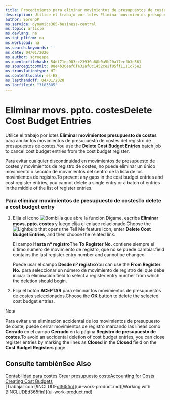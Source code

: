 ```yaml
---
title: Procedimiento para eliminar movimientos de presupuestos de costes | Documentos de Microsoft
description: Utilice el trabajo por lotes Eliminar movimientos presupuesto de costes para anular los movimientos de presupuesto de costes del registro de presupuestos de costes.
author: SorenGP
ms.service: dynamics365-business-central
ms.topic: article
ms.devlang: na
ms.tgt_pltfrm: na
ms.workload: na
ms.search.keywords: ''
ms.date: 04/01/2020
ms.author: sgroespe
ms.openlocfilehash: 54df71ec903cc23930a88b0a5b20a17ecfb3d561
ms.sourcegitcommit: 88e4b30eaf6fa32af0c1452ce2f85ff1111c75e2
ms.translationtype: HT
ms.contentlocale: es-ES
ms.lasthandoff: 04/01/2020
ms.locfileid: "3183385"
---
```

# <a name="delete-cost-budget-entries"></a><span data-ttu-id="405d1-103">Eliminar movs. ppto. costes</span><span class="sxs-lookup"><span data-stu-id="405d1-103">Delete Cost Budget Entries</span></span>
<span data-ttu-id="405d1-104">Utilice el trabajo por lotes **Eliminar movimientos presupuesto de costes** para anular los movimientos de presupuesto de costes del registro de presupuestos de costes.</span><span class="sxs-lookup"><span data-stu-id="405d1-104">You use the **Delete Cost Budget Entries** batch job to cancel cost budget entries from the cost budget register.</span></span>  

<span data-ttu-id="405d1-105">Para evitar cualquier discontinuidad en movimientos de presupuesto de costes y movimientos de registro de costes, no puede eliminar un único movimiento o sección de movimientos del centro de la lista de los movimientos de registro.</span><span class="sxs-lookup"><span data-stu-id="405d1-105">To prevent any gaps in the cost budget entries and cost register entries, you cannot delete a single entry or a batch of entries in the middle of the list of register entries.</span></span>  

### <a name="to-delete-a-cost-budget-entry"></a><span data-ttu-id="405d1-106">Para eliminar movimientos de presupuesto de costes</span><span class="sxs-lookup"><span data-stu-id="405d1-106">To delete a cost budget entry</span></span>  

1.  <span data-ttu-id="405d1-107">Elija el icono ![Bombilla que abre la función Dígame](media/ui-search/search_small.png "Dígame qué desea hacer"), escriba **Eliminar movs. ppto. costes** y luego elija el enlace relacionado.</span><span class="sxs-lookup"><span data-stu-id="405d1-107">Choose the ![Lightbulb that opens the Tell Me feature](media/ui-search/search_small.png "Tell me what you want to do") icon, enter **Delete Cost Budget Entries**, and then choose the related link.</span></span>  

    <span data-ttu-id="405d1-108">El campo **Hasta nº registro**</span><span class="sxs-lookup"><span data-stu-id="405d1-108">The **To Register No.**</span></span> <span data-ttu-id="405d1-109">contiene siempre el último número de movimiento de registro, que no se puede cambiar.</span><span class="sxs-lookup"><span data-stu-id="405d1-109">field contains the last register entry number and cannot be changed.</span></span>  

    <span data-ttu-id="405d1-110">Puede usar el campo **Desde nº registro**</span><span class="sxs-lookup"><span data-stu-id="405d1-110">You can use the **From Register No.**</span></span> <span data-ttu-id="405d1-111">para seleccionar un número de movimiento de registro del que debe iniciar la eliminación.</span><span class="sxs-lookup"><span data-stu-id="405d1-111">field to select a register entry number from which the deletion should begin.</span></span>  
2.  <span data-ttu-id="405d1-112">Elija el botón **ACEPTAR** para eliminar los movimientos de presupuestos de costes seleccionados.</span><span class="sxs-lookup"><span data-stu-id="405d1-112">Choose the **OK** button to delete the selected cost budget entries.</span></span>  

> [!NOTE]  
>  <span data-ttu-id="405d1-113">Para evitar una eliminación accidental de los movimientos de presupuesto de coste, puede cerrar movimientos de registro marcando las líneas como **Cerrado** en el campo **Cerrado** en la página **Registro de presupuesto de costes**.</span><span class="sxs-lookup"><span data-stu-id="405d1-113">To avoid an accidental deletion of cost budget entries, you can close register entries by marking the lines as **Closed** in the **Closed** field on the **Cost Budget Registers** page.</span></span>  

## <a name="see-also"></a><span data-ttu-id="405d1-114">Consulte también</span><span class="sxs-lookup"><span data-stu-id="405d1-114">See Also</span></span>  
<span data-ttu-id="405d1-115">[Contabilidad para costes](finance-manage-cost-accounting.md)
[Crear presupuesto coste](finance-create-cost-budgets.md)</span><span class="sxs-lookup"><span data-stu-id="405d1-115">[Accounting for Costs](finance-manage-cost-accounting.md)
[Creating Cost Budgets](finance-create-cost-budgets.md)</span></span>  
<span data-ttu-id="405d1-116">[Trabajar con [!INCLUDE[d365fin](includes/d365fin_md.md)]](ui-work-product.md)</span><span class="sxs-lookup"><span data-stu-id="405d1-116">[Working with [!INCLUDE[d365fin](includes/d365fin_md.md)]](ui-work-product.md)</span></span>
